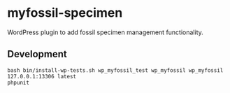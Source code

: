 # myfossil-specimen

WordPress plugin to add fossil specimen management functionality.

## Development
```
bash bin/install-wp-tests.sh wp_myfossil_test wp_myfossil wp_myfossil 127.0.0.1:13306 latest
phpunit
```
